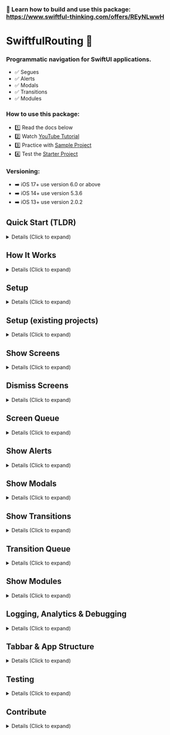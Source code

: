 ### 🚀 Learn how to build and use this package: https://www.swiftful-thinking.com/offers/REyNLwwH


# SwiftfulRouting 🤙

### Programmatic navigation for SwiftUI applications.
- ✅ Segues
- ✅ Alerts
- ✅ Modals
- ✅ Transitions
- ✅ Modules

### How to use this package:

- 1️⃣ Read the docs below
- 2️⃣ Watch [YouTube Tutorial](https://www.youtube.com/watch?v=zKfhv-Yds4g&list=PLwvDm4VfkdphPRGbtiY-X3IZsUXFi6595&index=6)
- 3️⃣ Practice with [Sample Project](https://github.com/SwiftfulThinking/SwiftfulRoutingExample)
- 4️⃣ Test the [Starter Project](https://github.com/SwiftfulThinking/SwiftfulStarterProject)


### Versioning:

- ➡️ iOS 17+ use version 6.0 or above
- ➡️ iOS 14+ use version 5.3.6
- ➡️ iOS 13+ use version 2.0.2

## Quick Start (TLDR)

<details>
<summary> Details (Click to expand) </summary>
<br>

Use a `RouterView` to replace `NavigationStack` in your SwiftUI code.

Before SwiftfulRouting:
```swift
NavigationStack {
  MyView()
    .navigationDestination()
    .sheet()
    .fullScreenCover()
    .alert()
}
```

With SwiftfulRouting:
```swift
RouterView { _ in
  MyView()
}
```

Use a `router` to perform actions.

```swift
struct MyView: View {
    
    @Environment(\.router) var router
    
    var body: some View {
        Text("Hello, world!")
            .onTapGesture {
                router.showScreen { _ in 
                    AnotherView()
                }
            }
    }
}
```

All available methods in `router` are in [AnyRouter.swift](https://github.com/SwiftfulThinking/SwiftfulRouting/blob/development/Sources/SwiftfulRouting/Core/RouterProtocol/AnyRouter.swift). 

Examples:

```swift
router.showScreen()
router.showAlert()
router.showModal()
router.showTransition()
router.showModule()
router.dismissScreen()
router.dismissAlert()
router.dismissModal()
router.dismissTransition()
router.dismissModule()
```

</details>


## How It Works

<details>
<summary> Details (Click to expand) </summary>
<br>

As you segue to a new screen, the framework adds a set view modifiers to the root of the destination View that will support all potential navigation routes. This allows declarative code to behave as programmatic code, since the view modifiers are connected in advance. Screen destinations are erased to generic types, allowing the developer to determine the destination at the time of execution. 


Version 6.0 adds many new features to the framework by implementing an internal RouterViewModel across the screen heirarchy that allows and screen's router to perform actions that affect the entire heirarchy. The solution introduces [AnyDestinationStack] which is a single array that holds bindings for all active segues in the heirarchy. 

```
// Example of what an [AnyDestinationStack] might look like:

 [
    [.fullScreenCover]
    [.push, .push, .push, .push]
    [.sheet]
    []
 ]
```

In addition to adding a `router` to the Environment, every segue immedaitely returns a `router` in the View's closure. This allows the developer to have access to the screen's routing methods before the screen is created. Leave fully decouples routing logic from the View layer and is perfect for more complex app architectures, such as MVVM or VIPER.

```swift
RouterView { router in
  MyView(router: router)
}
```

</details>

## Setup

<details>
<summary> Details (Click to expand) </summary>
<br>
Add the package to your Xcode project.

```
https://github.com/SwiftfulThinking/SwiftfulRouting.git
```

Import the package.

```swift
import SwiftfulRouting
```

Add a `RouterView` at the top of your view heirarchy. A `RouterView` will embed your view into a NavigationStack and add modifiers to support all potential segues. This would **replace** an existing `NavigationStack` in your code.

Use a `RouterView` to replace `NavigationStack` in your SwiftUI code.

```swift
// Before SwiftfulRouting
NavigationStack {
  MyView()
    .navigationDestination()
    .sheet()
    .fullScreenCover()
    .alert()
}

// With SwiftfulRouting
RouterView { _ in
  MyView()
}
```

All child views have access to a `Router` in the `Environment`.

```swift
@Environment(\.router) var router
    
var body: some View {
     Text("Hello, world!")
          .onTapGesture {
               router.showScreen(.push) { _ in
                    Text("Another screen!")
               }
          }
     }
}
```

Instead of relying on the `Environment`, you can also pass the `router` directly into the child views.

```swift
RouterView { router in
    MyView(router: router)
}
```

You can also use the returned `router` directly. A new `router` is created and added to the view heirarchy after each segue and are therefore unique to each screen. In the below example, the tap gesture on "View3" could call `dismissScreen()` from `router2` or `router3`, which would have different behaviors. This is done on purpose and is further explained in the docs below!

```swift
RouterView { router1 in
    Text("View 1")
        .onTapGesture {
            router1.showScreen(.push) { router2 in
                Text("View 2")
                    .onTapGesture {
                        router2.showScreen(.push) { router3 in
                            Text("View3")
                                .onTapGesture {
                                    router3.dismissScreen() // Dismiss View3
                                    router2.dismissScreen() // Dismiss View2 and View 3
                                }
                        }
                    }
               }
          }
}
```

Refer to [AnyRouter.swift](https://github.com/SwiftfulThinking/SwiftfulRouting/blob/main/Sources/SwiftfulRouting/Core/AnyRouter.swift) to see all accessible methods.

</details>

## Setup (existing projects) 

<details>
<summary> Details (Click to expand) </summary>
<br>
    
In order to enter the framework's view heirarchy, you must wrap your content in a `RouterView`, which will add a `NavigationStack` by default.

Most apps should replace their existing `NavigationStack` with a `RouterView`, however, if you cannot remove it, you can add a `RouterView` but initialize it without a `NavigationStack`.

The framework uses the native SwiftUI navigation bar, so all related modifiers will still work.

```swift
RouterView(addNavigationView: false) { router in
   MyView()
        .navigationBarHidden(true)
        .toolbar {
        }
}
```

</details>

## Show Screens

<details>
<summary> Details (Click to expand) </summary>
<br>

Router supports all native SwiftUI segues.

```swift
// Navigation destination
router.showScreen(.push) { _ in
     Text("View2")
}

// Sheet
router.showScreen(.sheet) { _ in
     Text("View2")
}

// FullScreenCover
router.showScreen(.fullScreenCover) { _ in
     Text("View2")
}
```

Segue methods also accept `AnyDestination` as a convenience.

```swift
let screen = AnyDestination(segue: .push, destination: { router in
    Text("Hello, world!")
})
                                    
router.showScreen(screen)
```

Segue to multiple screens at once. This will immediately trigger each screen in order, ending with the last screen displayed.

```swift
let screen1 = AnyDestination(segue: .push, destination: { router in
    Text("Hello, world!")
})
let screen2 = AnyDestination(segue: .sheet, destination: { router in
    Text("Another screen!")
})
let screen3 = AnyDestination(segue: .push, destination: { router in
    Text("Third screen!")
})
                                    
router.showScreens(destinations: [screen1, screen2, screen3])
```

Use `.sheetConfig()` or `.fullScreenCoverConfig()` to for resizable sheets and backgrounds in new Environments.

```swift
let config = ResizableSheetConfig(
    detents: [.medium, .large],
    dragIndicator: .visible
)

router.showScreen(.sheetConfig(config: config)) { _ in
    Text("Screen2")
}
```

```swift
let config = FullScreenCoverConfig(
    background: .clear
)
            
router.showScreen(.fullScreenCoverConfig(config: config)) { _ in
    Text("Screen2")
}
```

All segues have an `onDismiss` method.

```swift
router.showScreen(.push, onDismiss: {
     // dismiss action
}, destination: { _ in
     Text("Hello, world!")
})
```

Fully customize each segue!

```swift
let screen = AnyDestination(
    id: "profile_screen", // id of screen (used for analytics)
    segue: .fullScreenCover, // segue option
    location: .insert, // where to add screen within the view heirarchy
    animates: true, // animate the segue
    transitionBehavior: .keepPrevious, // transition behavior (only relevant for showTransition methods)
    onDismiss: {
        // Do something when screen dismisses
    },
    destination: { _ in
        Text("ProfileView")
    }
)
```

Additional convenience methods:

```swift
router.showSafari {
     URL(string: "https://www.apple.com")
}
```
</details>


## Dismiss Screens

<details>
<summary> Details (Click to expand) </summary>
<br>

Dismiss one screen.

```swift
router.dismissScreen()
```

You can also use the native SwiftUI method. 

```swift
@Environment(\.dismiss) var dismiss
```

Dismiss screen at id.

```swift
router.dismissScreen(id: "x")
```

Dismiss screens back to, but not including, id.

```swift
router.dismissScreen(upToScreenId: "x")
```

Dismiss a specific number of screens.

```swift
router.dismissScreens(count: 2)
```

Dismiss all .push segues on the NavigationStack of the current screen.

```swift
router.dismissPushStack()
```

Dismiss screen environment (ie. the closest .sheet or .fullScreenCover to this screen).

```swift
router.dismissEnvironment()
```

Dismiss the last screen in the screen heirarchy.

```swift
router.dismissLastScreen()
```

Dismiss the last push stack in the screen heirarchy.

```swift
router.dismissLastPushStack()
```

Dismiss the last environment in the screen heirarchy.

```swift
router.dismissLastEnvironment()
```

Dismiss all screens in the screen heirarchy.

```swift
router.dismissLastEnvironment()
```
</details>

## Screen Queue

<details>
<summary> Details (Click to expand) </summary>
<br>

Add screens to a queue to navigate to them later!

```swift
router.addScreenToQueue(destination: screen1)
router.addScreensToQueue(destinations: [screen1, screen2, screen3])
```

Trigger segue to the first screen in queue, if available.

```swift
// Show next screen if available
router.showNextScreen()

// show next screen, otherwise, throw error
do {
    try router.tryShowNextScreen()
} catch {
    // Do something else
}
```

Remove screens from the queue.

```swift
router.removeScreenFromQueue(id: "x")
router.removeScreensFromQueue(ids: ["x", "y"])
router.removeAllScreensFromQueue()
```

For example, an onboarding flow might have a variable number of screens depending on the user's responses. As the user progresses, add screens to the queue and then the logic within each screen is "try to go to next screen (if available) otherwise dismiss onboarding"

Additional convenience methods:

```swift
// Segue to a the next screen in the queue (if available) otherwise dismiss the screen.
router.showNextScreenOrDismissScreen()

// Segue to a the next screen in the queue (if available) otherwise dismiss environment.
router.showNextScreenOrDismissEnvironment()

// Segue to a the next screen in the queue (if available) otherwise dismiss push stack.
router.showNextScreenOrDismissPushStack()
```

</details>


## Show Alerts

<details>
<summary> Details (Click to expand) </summary>
<br>

Router supports all native SwiftUI alerts.

```swift
// Alert
router.showAlert(.alert, title: "Title goes here", subtitle: "Subtitle goes here!") {
     Button("OK") {

     }
     Button("Cancel") {
                        
     }
}

// Confirmation Dialog
router.showAlert(.confirmationDialog, title: "Title goes here", subtitle: "Subtitle goes here!") {
     Button("A") {
                        
     }
     Button("B") {
                        
     }
     Button("C") {
                        
     }
}
```

Alert methods also accept `AnyAlert` as a convenience.

```swift
let alert = AnyAlert(
    style: .alert,
    location: .currentScreen,
    title: "Title",
    subtitle: nil
)
router.showAlert(alert: alert)
```

Dismiss the alert.

```swift
router.dismissAlert()
router.dismissAllAlerts()
```

Additional convenience methods.

```swift
router.showBasicAlert(text: "Error")
```

</details>

## Show Modals

<details>
<summary> Details (Click to expand) </summary>
<br>

Modals appear on top of the current screen. Router supports an **infinite** number of **simultaneous** modals.

```swift
router.showModal {
    MyModal()
        .frame(width: 300, height: 300)
}
```

Fully customize modal's display.

```swift
router.showModal(
    id: "modal_1", // Id for modal
    transition: .move(edge: .bottom), // AnyTransition
    animation: .smooth, // transition animation
    alignment: .center, // Alignment within screen
    backgroundColor: Color.black.opacity(0.1), // Color behind modal
    backgroundEffect: BackgroundEffect(effect: UIBlurEffect(style: .systemMaterialDark), intensity: 0.1), // Blur effect behind modal
    dismissOnBackgroundTap: true, // Add dismiss tap gesture on background layer
    ignoreSafeArea: true, // Modal will safe area
    onDismiss: {
        // Do something when modal is dismissed
    },
    destination: {
        MyModal()
    }
)
```

Modal methods also accept `AnyModal` as a convenience.

```
let modal = AnyModal {
    MyModal()
}

router.showModal(modal: modal)
```

Trigger multiple modals at the same time.

```swift
router.showModals(modals: [modal1, modal2])
```

Dismiss the last modal displayed.

```swift
router.dismissModal()
```

Dismiss modal by id.

```swift
router.dismissModal(id: "modal_1")
```

Dismiss modals above, but not including, id.

```swift
router.dismissModals(upToModalId: "modal_1")
```

Dismiss specific number of modals.

```swift
router.dismissModals(count: 2)
```

Dismiss all modals.

```swift
router.dismissAllModals()
```

Additional convenience methods:

```swift
router.showBasicModal {
     Rectangle()
        .frame(width: 200, height: 200)
}
```

```swift
router.showBottomModal {
     Rectangle()
        .frame(width: 200, height: 200)
}
```

</details>

## Show Transitions

<details>
<summary> Details (Click to expand) </summary>
<br>

Transitions change the current screen WITHOUT performing a full segue.

Transitions are NOT segues!

Transitions are similar to using an "if-else" statement to switch between views.

```swift
router.showTransition { router in
    MyView()
}
```

**Important:** When showing a new screen via `showScreen` there is a parameter `transitionBehavior`. This will determine the UI behavior of any `showTransition` on the resulting screen.

Set `transitionBehavior` to `.keepPrevious` to keep previous screens in memory. This will transition new screens ON TOP of each other.

Set `transitionBehavior` to `.removePrevious` to remove previous screens from memory. This will transition a new screen on, while transitioning the old screen off.

```swift
router.showScreen(transitionBehavior: .removePrevious) { _ in
    MyView()
}
```

Transition methods also accept `AnyTransitionDestination` as a convenience.

```swift
let screen = AnyTransitionDestination { _ in
    MyView()
}

router.showTransition(transition: screen)
```

Add multiple transitions on the screen and display the last one on top.

```swift
router.showTransitions(transitions: [screen1, screen2, screen3])
```

Fully customize transition's display.

```swift
let transition = AnyTransitionDestination(
    id: "transition_1", // Id for the screen
    transition: .trailing, // Transition edge
    allowsSwipeBack: true, // Add a swipe back gesture to the screen's edge
    onDismiss: {
        // Do something when transition dismisses
    },
    destination: { router in
        MyView()
    }
)
```

Dismiss the last transition displayed.

```swift
router.dismissTransition()
```

Dismiss transition by id.

```swift
router.dismissTransition(id: "transition_1")
```

Dismiss transitions above, but not including, id.

```swift
router.dismissTransitions(upToId: "transition_1")
```

Dismiss specific number of transitions.

```swift
router.dismissTransitions(count: 2)
```

Dismiss all transitions.

```swift
router.dismissAllTransitions()
```

Additional convenience methods:

```swift
// Dismiss transition (if there is one) otherwise dismiss screen.
router.dismissTransitionOrDismissScreen()
```

</details>

## Transition Queue

<details>
<summary> Details (Click to expand) </summary>
<br>

Add transitions to a queue to trigger them later!

```swift
router.addTransitionToQueue(transition: screen1)
router.addTransitionsToQueue(transitions: [screen1, screen2, screen3])
```

Trigger transition to the first in queue, if available.

```swift
// Show next transition if available
router.showNextTransition()

// show next transition, otherwise, throw error
do {
    try router.tryShowNextTransition()
} catch {
    // Do something else
}
```

Remove transitinos from the queue.

```swift
router.removeTransitionFromQueue(id: "x")
router.removeTransitionsFromQueue(ids: ["x", "y"])
router.removeAllTransitionsFromQueue()
```

For example, an onboarding flow might have a variable number of screens depending on the user's responses. As the user progresses, add screens to the queue and then the logic within each screen is "try to go to next screen (if available) otherwise dismiss onboarding"

Additional convenience methods:

```swift
// Trigger next transition or trigger next screen or dismiss screen.
router.showNextTransitionOrNextScreenOrDismissScreen()
```

</details>

## Show Modules

<details>
<summary> Details (Click to expand) </summary>
<br>

Modules swap the ENTIRE view heirarchy and replace the existing `RouterView` with a new one.

```swift
router.showModule { router in
    MyView()
}
```

**Important:** Module support is NOT automatically included within `RouterView`. You must enable it by setting `addModuleSupport` to `true`. This is done on purpose, in case there are multiple `RouterView` in the same heirarchy.

```swift
router.showScreen(addModuleSupport: true) { _ in
    MyView()
}
```

Depending on how deep your view heirarchy is, you may want to dismiss screens before switching modules for better UX.

```swift
Task {
  router.dismissAllScreens()
  try? await Task.sleep(for: .seconds(1))
  router.showModule { router in
    MyView()
  }
}
```

Module methods also accept `AnyTransitionDestination` as a convenience.

```swift
let screen = AnyTransitionDestination { _ in
    MyView()
}

router.showModule(module: screen)
```

The user's last module is saved in UserDefaults and can be used to restore the app's state across sessions.

```swift
@State private var lastModuleId = UserDefaults.lastModuleId

var body: some Scene {
    WindowGroup {
        if lastModuleId == "onboarding" {
            RouterView(id: "onboarding", addModuleSupport: true) { router in
                OnboardingView()
            }
        } else {
            RouterView(id: "home", addModuleSupport: true) { router in
                HomeView()
            }
        }
    }
}
```

Add multiple modules to the heirarchy and display the last one.

```swift
router.showModules(modules: [module1, module2, module3])
```

Fully customize module's display.

```swift
let module = AnyTransitionDestination(
    id: "module_1", // Id for the screen
    transition: .trailing, // Transition edge
    allowsSwipeBack: true, // Add a swipe back gesture to the screen's edge
    onDismiss: {
        // Do something when transition dismisses
    },
    destination: { router in
        MyView()
    }
)
```

**Note:** You can dismiss modules, although it is easier to use `showModule` to display the previous module again. 

Dismiss the last module displayed.

```swift
router.dismissModule()
```

Dismiss module by id.

```swift
router.dismissModule(id: "module_1")
```

Dismiss modules above, but not including, id.

```swift
router.dismissModules(upToId: "module_1")
```

Dismiss specific number of modules.

```swift
router.dismissModules(count: 2)
```

Dismiss all modules.

```swift
router.dismissAllModules()
```

</details>

## Logging, Analytics & Debugging

<details>
<summary> Details (Click to expand) </summary>
<br>

Built-in logging that can be used for debugging and analytics.

```swift
// Set log level using internal logger:

SwiftfulRoutingLogger.enableLogging(level: .analytic, printParameters: true)
```

Add your own implementation to handle unique events in your app.
```swift
struct MyLogger: RoutingLogger {
    
    func trackEvent(event: any RoutingLogEvent) {
        let name = event.eventName
        let params = event.parameters
        
        switch event.type {
        case .info:
            break
        case .analytic:
            break
        case .warning:
            break
        case .severe:
            break
        }
    }
}

SwiftfulRoutingLogger.enableLogging(logger: MyLogger())
```        

Or use [SwiftfulLogging](https://github.com/SwiftfulThinking/SwiftfulLogging) directly.

```swift
let logManager = LogManager(services: [
    ConsoleService(printParameters: true),
    FirebaseCrashlyticsService(),
    MixpanelService()
])

SwiftfulRoutingLogger.enableLogging(logger: logManager)
```

Additional values to look into the underlying view heirarchy. 

```swift

// Active screen stacks in the heirarchy
router.activeScreens

// Active screen queue
router.activeScreenQueue

// Has at least 1 screen in queue
router.hasScreenInQueue

// Active alert
router.activeAlert

// Has alert displayed
router.hasActiveAlert

// Active modals on screen
router.activeModals

// Has at least 1 modal displayed
router.hasActiveModal

// Active transitions on screen
router.activeTransitions

// Has at least 1 active transtion
router.hasActiveTransition

// Active transition queue
router.activeTransitionQueue

// Has at least 1 transition in queue
router.hasTransitionInQueue

// Active modules
router.activeModules
```

</details>

## Tabbar & App Structure

<details>
<summary> Details (Click to expand) </summary>
<br>

Even without SwiftfulRouting, SwiftUI developers must decide between using 1 NavigationStack for the entire application or individual NavigationStacks for each tab. 

If you use only 1 `NavigationStack`, it will be a parent to the `TabView` and therefore the tabbar will also push off screen after a segue.

1 NavigationStack without SwiftfulRouting:

```swift
NavigationStack {
    TabView {
        Text("Screen1")
            .tabItem { Label("Home", systemImage: "house.fill") }
                    
        Text("Screen2")
            .tabItem { Label("Search", systemImage: "magnifyingglass") }
                    
        Text("Screen3")
            .tabItem { Label("Profile", systemImage: "person.fill") }
    }
}
```   

1 NavigationStack with SwiftfulRouting:

```swift
RouterView { _ in
    TabView {
        Text("Screen1")
            .tabItem { Label("Home", systemImage: "house.fill") }
                    
        Text("Screen2")
            .tabItem { Label("Search", systemImage: "magnifyingglass") }
                    
        Text("Screen3")
            .tabItem { Label("Profile", systemImage: "person.fill") }
    }
}
```   

Individual NavigationStacks without SwiftfulRouting:
 
```swift
TabView {
    NavigationStack {
        Text("Screen1")
            .tabItem { Label("Home", systemImage: "house.fill") }
    }
      
    NavigationStack {
        Text("Screen2")
            .tabItem { Label("Search", systemImage: "magnifyingglass") }
    }
    
    NavigationStack {
        Text("Screen3")
            .tabItem { Label("Profile", systemImage: "person.fill") }
    }
}
```  

Individual NavigationStacks with SwiftfulRouting:
 
```swift
TabView {
    RouterView { _ in
        Text("Screen1")
            .tabItem { Label("Home", systemImage: "house.fill") }
    }
      
    RouterView { _ in
        Text("Screen2")
            .tabItem { Label("Search", systemImage: "magnifyingglass") }
    }
    
    RouterView { _ in
        Text("Screen3")
            .tabItem { Label("Profile", systemImage: "person.fill") }
    }
}
```

Regardless of your choice, you may want to add a parent `RouterView` to `addModuleSupport` that has `addNavigationStack` set to `false`.

```swift
struct AppRootView: View {
    
    var body: some View {
        RouterView(addNavigationStack: false, addModuleSupport: true) { _ in
            AppTabbarView()
        }
    }
}

struct AppTabbarView: View {
    
    var body: some View {
        TabView {
            RouterView(addNavigationStack: true, addModuleSupport: false, content: { _ in
                Text("Screen1")
            })
            .tabItem { Label("Home", systemImage: "house.fill") }
            
            RouterView(addNavigationStack: true, addModuleSupport: false, content: { _ in
                Text("Screen2")
            })
            .tabItem { Label("Search", systemImage: "magnifyingglass") }
            
            RouterView(addNavigationStack: true, addModuleSupport: false, content: { _ in
                Text("Screen3")
            })
            .tabItem { Label("Profile", systemImage: "person.fill") }
        }
    }
}
```

Therefore, a full app implementation can look like:

```swift
struct AppRootView: View {
    
    @State private var lastModuleId = UserDefaults.lastModuleId

    @ViewBuilder
    var body: some View {
        if lastModuleId == "onboarding" {
            RouterView(id: "onboarding", addModuleSupport: true) { router in
                OnboardingView()
            }
        } else {
            RouterView(id: "tabbar", addNavigationStack: false, addModuleSupport: true) { _ in
                AppTabbarView()
            }
        }
    }
}

struct AppTabbarView: View {
    
    var body: some View {
        TabView {
            RouterView(addNavigationStack: true, addModuleSupport: false, content: { _ in
                Text("Screen1")
            })
            .tabItem { Label("Home", systemImage: "house.fill") }
            
            RouterView(addNavigationStack: true, addModuleSupport: false, content: { _ in
                Text("Screen2")
            })
            .tabItem { Label("Search", systemImage: "magnifyingglass") }
            
            RouterView(addNavigationStack: true, addModuleSupport: false, content: { _ in
                Text("Screen3")
            })
            .tabItem { Label("Profile", systemImage: "person.fill") }
        }
    }
}
```

Reference the [Starter Project](https://github.com/SwiftfulThinking/SwiftfulStarterProject) for an full implementation!

</details>

## Testing

<details>
<summary> Details (Click to expand) </summary>
<br>

Full suite of UI tests are included in the [Sample Project](https://github.com/SwiftfulThinking/SwiftfulRoutingExample).

</details>

## Contribute

<details>
<summary> Details (Click to expand) </summary>
<br>

Community contributions are encouraged! Please ensure that your code adheres to the project's existing coding style and structure. Most new features are likely to be derivatives of existing features, so many of the existing ViewModifiers and Bindings should be reused.

- [Open an issue](https://github.com/SwiftfulThinking/SwiftfulRouting/issues) for issues with the existing codebase.
- [Open a discussion](https://github.com/SwiftfulThinking/SwiftfulRouting/discussions) for new feature requests.
- [Submit a pull request](https://github.com/SwiftfulThinking/SwiftfulRouting/pulls) when the feature is ready.

Upcoming features:

- [ ] Internalize tabbar support
- [ ] Add Module queue
- [ ] Add Module tests
- [ ] Add Modal queue
- [ ] Add remove(count:) to all queues
- [ ] Add support for showing in-app web browser
- [ ] Add supprot for opening other apps (email, etc.)

</details>
